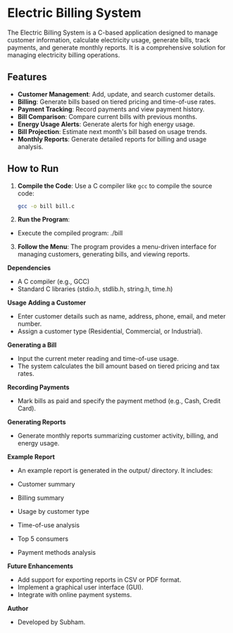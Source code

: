 # Electric Billing System

The Electric Billing System is a C-based application designed to manage customer information, calculate electricity usage, generate bills, track payments, and generate monthly reports. It is a comprehensive solution for managing electricity billing operations.

## Features

- **Customer Management**: Add, update, and search customer details.
- **Billing**: Generate bills based on tiered pricing and time-of-use rates.
- **Payment Tracking**: Record payments and view payment history.
- **Bill Comparison**: Compare current bills with previous months.
- **Energy Usage Alerts**: Generate alerts for high energy usage.
- **Bill Projection**: Estimate next month's bill based on usage trends.
- **Monthly Reports**: Generate detailed reports for billing and usage analysis.


## How to Run

1. **Compile the Code**:
   Use a C compiler like `gcc` to compile the source code:
   ```bash
   gcc -o bill bill.c

2. **Run the Program**: 
- Execute the compiled program: ./bill

3. **Follow the Menu**: The program provides a menu-driven interface for managing customers, generating bills, and viewing reports.

**Dependencies**
- A C compiler (e.g., GCC)
- Standard C libraries (stdio.h, stdlib.h, string.h, time.h)

**Usage**
**Adding a Customer**
- Enter customer details such as name, address, phone, email, and meter number.
- Assign a customer type (Residential, Commercial, or Industrial).

**Generating a Bill**
- Input the current meter reading and time-of-use usage.
- The system calculates the bill amount based on tiered pricing and tax rates.

**Recording Payments**
- Mark bills as paid and specify the payment method (e.g., Cash, Credit Card).

**Generating Reports**
- Generate monthly reports summarizing customer activity, billing, and energy usage.

**Example Report**
- An example report is generated in the output/ directory. It includes:

- Customer summary
- Billing summary
- Usage by customer type
- Time-of-use analysis
- Top 5 consumers
- Payment methods analysis


**Future Enhancements**
- Add support for exporting reports in CSV or PDF format.
- Implement a graphical user interface (GUI).
- Integrate with online payment systems.

**Author**
- Developed by Subham.
